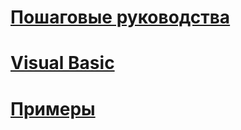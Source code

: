 # [Пошаговые руководства](walkthroughs.md)
# [Visual Basic](index.md)
# [Примеры](sample-applications.md)
